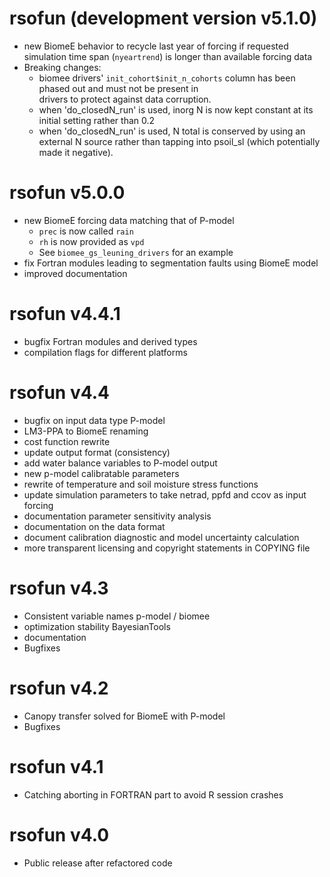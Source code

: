 # rsofun (development version v5.1.0)

* new BiomeE behavior to recycle last year of forcing if requested simulation time span (`nyeartrend`) is longer than 
available forcing data
* Breaking changes:
  * biomee drivers' `init_cohort$init_n_cohorts` column has been phased out and must not be present in  
drivers to protect against data corruption.
  * when 'do_closedN_run' is used, inorg N is now kept constant at its initial setting rather than 0.2
  * when 'do_closedN_run' is used, N total is conserved by using an external N source rather than tapping into psoil_sl (which potentially made it negative).

# rsofun v5.0.0

* new BiomeE forcing data matching that of P-model
  * `prec` is now called `rain`
  * `rh` is now provided as `vpd`
  * See `biomee_gs_leuning_drivers` for an example
* fix Fortran modules leading to segmentation faults using BiomeE model
* improved documentation

# rsofun v4.4.1

* bugfix Fortran modules and derived types
* compilation flags for different platforms

# rsofun v4.4

* bugfix on input data type P-model
* LM3-PPA to BiomeE renaming
* cost function rewrite
* update output format (consistency)
* add water balance variables to P-model output
* new p-model calibratable parameters
* rewrite of temperature and soil moisture stress functions
* update simulation parameters to take netrad, ppfd and ccov as input forcing
* documentation parameter sensitivity analysis
* documentation on the data format
* document calibration diagnostic and model uncertainty calculation
* more transparent licensing and copyright statements in COPYING file

# rsofun v4.3

* Consistent variable names p-model / biomee
* optimization stability BayesianTools
* documentation
* Bugfixes

# rsofun v4.2

* Canopy transfer solved for BiomeE with P-model
* Bugfixes

# rsofun v4.1

* Catching aborting in FORTRAN part to avoid R session crashes

# rsofun v4.0

* Public release after refactored code
